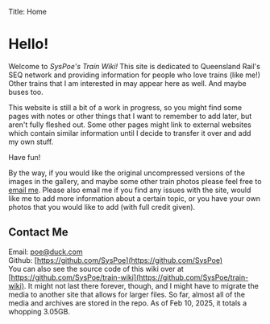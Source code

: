 Title: Home

# Hello!

Welcome to _SysPoe's Train Wiki!_
This site is dedicated to Queensland Rail's SEQ network and providing information for people who love trains (like me!) Other trains that I am interested in may appear here as well. And maybe buses too.

This website is still a bit of a work in progress, so you might find some pages with notes or other things that I want to remember to add later, but aren't fully fleshed out. Some other pages might link to external websites which contain similar information until I decide to transfer it over and add my own stuff.

Have fun!

By the way, if you would like the original uncompressed versions of the images in the gallery, and maybe some other train photos please feel free to [email me](mailto:poe@duck.com). Please also email me if you find any issues with the site, would like me to add more information about a certain topic, or you have your own photos that you would like to add (with full credit given).

## Contact Me

Email: [poe@duck.com](mailto:poe@duck.com) <br>
Github: [https://github.com/SysPoe](https://github.com/SysPoe) <br>
You can also see the source code of this wiki over at [https://github.com/SysPoe/train-wiki](https://github.com/SysPoe/train-wiki). It might not last there forever, though, and I might have to migrate the media to another site that allows for larger files. So far, almost all of the media and archives are stored in the repo. As of Feb 10, 2025, it totals a whopping 3.05GB.
